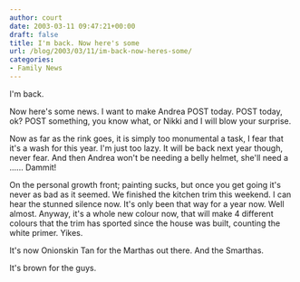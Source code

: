 ```yaml
---
author: court
date: 2003-03-11 09:47:21+00:00
draft: false
title: I'm back. Now here's some
url: /blog/2003/03/11/im-back-now-heres-some/
categories:
- Family News
---
```


I'm back.

Now here's some news.  I want to make Andrea POST today.  POST today, ok?  POST something, you know what, or Nikki and I will blow your surprise.

Now as far as the rink goes, it is simply too monumental a task, I fear that it's a wash for this year.  I'm just too lazy.  It will be back next year though, never fear.  And then Andrea won't be needing a belly helmet, she'll need a ......  Dammit!

On the personal growth front; painting sucks, but once you get going it's never as bad as it seemed.  We finished the kitchen trim this weekend.  I can hear the stunned silence now.  It's only been that way for a year now.  Well almost.  Anyway, it's a whole new colour now, that will make 4 different colours that the trim has sported since the house was built, counting the white primer.  Yikes.

It's now Onionskin Tan for the Marthas out there.  And the Smarthas.

It's brown for the guys.
